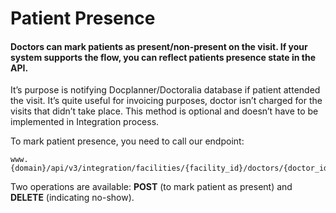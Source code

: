 # Patient Presence



#### Doctors can mark patients as present/non-present on the visit. If your system supports the flow, you can reflect patients presence state in the API.



It’s purpose is notifying Docplanner/Doctoralia database if patient attended the visit. It’s quite useful for invoicing purposes, doctor isn’t charged for the visits that didn’t take place. This method is optional and doesn’t have to be implemented in Integration process.

To mark patient presence, you need to call our endpoint:

```http
www.{domain}/api/v3/integration/facilities/{facility_id}/doctors/{doctor_id}/addresses/{address_id}/bookings/{booking_id}/presence/patient
```

Two operations are available: **POST** (to mark patient as present) and **DELETE** (indicating no-show).

